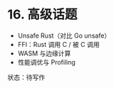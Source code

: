 # 16. 高级话题

- Unsafe Rust（对比 Go unsafe）
- FFI：Rust 调用 C / 被 C 调用
- WASM 与边缘计算
- 性能调优与 Profiling

状态：待写作